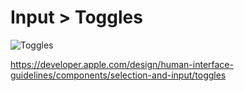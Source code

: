 # Input > Toggles

![Toggles](https://developer.apple.com/design/human-interface-guidelines/images/thumbnails/components/toggles-thumbnail_2x.png)

https://developer.apple.com/design/human-interface-guidelines/components/selection-and-input/toggles